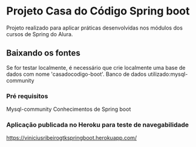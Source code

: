# Projeto Casa do Código Spring boot

Projeto realizado para aplicar práticas desenvolvidas nos módulos dos cursos de Spring do Alura.

## Baixando os fontes

Se for testar localmente, é necessário que crie localmente uma base de dados com nome 'casadocodigo-boot'. Banco de dados utilizado:mysql-community

### Pré requisitos

Mysql-community
Conhecimentos de Spring boot


### Aplicação publicada no Heroku para teste de navegabilidade

https://viniciusribeirogtkspringboot.herokuapp.com/